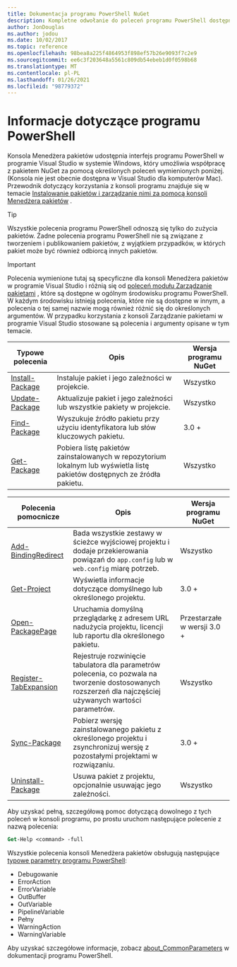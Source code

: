 ```yaml
---
title: Dokumentacja programu PowerShell NuGet
description: Kompletne odwołanie do poleceń programu PowerShell dostępnych w konsoli Menedżera pakietów NuGet w programie Visual Studio.
author: JonDouglas
ms.author: jodou
ms.date: 10/02/2017
ms.topic: reference
ms.openlocfilehash: 98bea8a225f4864953f898ef57b26e9093f7c2e9
ms.sourcegitcommit: ee6c3f203648a5561c809db54ebeb1d0f0598b68
ms.translationtype: MT
ms.contentlocale: pl-PL
ms.lasthandoff: 01/26/2021
ms.locfileid: "98779372"
---
```

# <a name="powershell-reference"></a>Informacje dotyczące programu PowerShell

Konsola Menedżera pakietów udostępnia interfejs programu PowerShell w programie Visual Studio w systemie Windows, który umożliwia współpracę z pakietem NuGet za pomocą określonych poleceń wymienionych poniżej. (Konsola nie jest obecnie dostępna w Visual Studio dla komputerów Mac). Przewodnik dotyczący korzystania z konsoli programu znajduje się w temacie [Instalowanie pakietów i zarządzanie nimi za pomocą konsoli Menedżera pakietów](../consume-packages/install-use-packages-powershell.md) .

> [!Tip]
> Wszystkie polecenia programu PowerShell odnoszą się tylko do zużycia pakietów. Żadne polecenia programu PowerShell nie są związane z tworzeniem i publikowaniem pakietów, z wyjątkiem przypadków, w których pakiet może być również odbiorcą innych pakietów.

> [!Important]
> Polecenia wymienione tutaj są specyficzne dla konsoli Menedżera pakietów w programie Visual Studio i różnią się od [poleceń modułu Zarządzanie pakietami](/powershell/module/packagemanagement/?view=powershell-6) , które są dostępne w ogólnym środowisku programu PowerShell. W każdym środowisku istnieją polecenia, które nie są dostępne w innym, a polecenia o tej samej nazwie mogą również różnić się do określonych argumentów. W przypadku korzystania z konsoli Zarządzanie pakietami w programie Visual Studio stosowane są polecenia i argumenty opisane w tym temacie.

| Typowe polecenia | Opis | Wersja programu NuGet |
| --- | --- | --- |
| [Install-Package](ps-reference/ps-ref-install-package.md) | Instaluje pakiet i jego zależności w projekcie. | Wszystko |
| [Update-Package](ps-reference/ps-ref-update-package.md) | Aktualizuje pakiet i jego zależności lub wszystkie pakiety w projekcie. | Wszystko |
| [Find-Package](ps-reference/ps-ref-find-package.md) | Wyszukuje źródło pakietu przy użyciu identyfikatora lub słów kluczowych pakietu. | 3.0 + |
| [Get-Package](ps-reference/ps-ref-get-package.md) | Pobiera listę pakietów zainstalowanych w repozytorium lokalnym lub wyświetla listę pakietów dostępnych ze źródła pakietu. | Wszystko |

| Polecenia pomocnicze | Opis | Wersja programu NuGet |
| --- | --- | --- |
| [Add-BindingRedirect](ps-reference/ps-ref-add-bindingredirect.md) | Bada wszystkie zestawy w ścieżce wyjściowej projektu i dodaje przekierowania powiązań do `app.config` lub w `web.config` miarę potrzeb. | Wszystko |
| [Get-Project](ps-reference/ps-ref-get-project.md) | Wyświetla informacje dotyczące domyślnego lub określonego projektu. | 3.0 + |
| [Open-PackagePage](ps-reference/ps-ref-open-packagepage.md) | Uruchamia domyślną przeglądarkę z adresem URL nadużycia projektu, licencji lub raportu dla określonego pakietu. | Przestarzałe w wersji 3.0 + |
| [Register-TabExpansion](ps-reference/ps-ref-register-tabexpansion.md) | Rejestruje rozwinięcie tabulatora dla parametrów polecenia, co pozwala na tworzenie dostosowanych rozszerzeń dla najczęściej używanych wartości parametrów. | Wszystko |
| [Sync-Package](ps-reference/ps-ref-sync-package.md) | Pobierz wersję zainstalowanego pakietu z określonego projektu i zsynchronizuj wersję z pozostałymi projektami w rozwiązaniu. | 3.0 + |
| [Uninstall-Package](ps-reference/ps-ref-uninstall-package.md) | Usuwa pakiet z projektu, opcjonalnie usuwając jego zależności. | Wszystko |

Aby uzyskać pełną, szczegółową pomoc dotyczącą dowolnego z tych poleceń w konsoli programu, po prostu uruchom następujące polecenie z nazwą polecenia:

```ps
Get-Help <command> -full
```

Wszystkie polecenia konsoli Menedżera pakietów obsługują następujące [typowe parametry programu PowerShell](/powershell/module/microsoft.powershell.core/about/about_commonparameters):

- Debugowanie
- ErrorAction
- ErrorVariable
- OutBuffer
- OutVariable
- PipelineVariable
- Pełny
- WarningAction
- WarningVariable

Aby uzyskać szczegółowe informacje, zobacz [about_CommonParameters](/powershell/module/microsoft.powershell.core/about/about_commonparameters) w dokumentacji programu PowerShell.